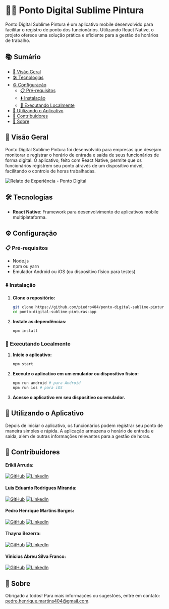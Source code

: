 # 📑📲 Ponto Digital Sublime Pintura

Ponto Digital Sublime Pintura é um aplicativo mobile desenvolvido para facilitar o registro de ponto dos funcionários. Utilizando React Native, o projeto oferece uma solução prática e eficiente para a gestão de horários de trabalho.

## 📚 Sumário
- [📖 Visão Geral](#-visão-geral)
- [🛠 Tecnologias](#-tecnologias)
- [⚙️ Configuração](#%EF%B8%8F-configuração)
  - [📋 Pré-requisitos](#-pré-requisitos)
  - [⬇️ Instalação](#%EF%B8%8F-instalação)
  - [🚀 Executando Localmente](#-executando-localmente)
- [🎨 Utilizando o Aplicativo](#-utilizando-o-aplicativo)
- [👥 Contribuidores](#-contribuidores)
- [📒 Sobre](#-sobre)

## 📖 Visão Geral

Ponto Digital Sublime Pintura foi desenvolvido para empresas que desejam monitorar e registrar o horário de entrada e saída de seus funcionários de forma digital. O aplicativo, feito com React Native, permite que os funcionários registrem seu ponto através de um dispositivo móvel, facilitando o controle de horas trabalhadas.

![Relato de Experiência - Ponto Digital](https://github.com/user-attachments/assets/040b9d48-c27e-4ba6-900b-421a3809f04e)


## 🛠 Tecnologias

- **React Native**: Framework para desenvolvimento de aplicativos mobile multiplataforma.

## ⚙️ Configuração

### 📋 Pré-requisitos

- Node.js
- npm ou yarn
- Emulador Android ou iOS (ou dispositivo físico para testes)

### ⬇️ Instalação

1. **Clone o repositório:**
    ```bash
    git clone https://github.com/piedro404/ponto-digital-sublime-pinturas-app.git
    cd ponto-digital-sublime-pinturas-app
    ```

2. **Instale as dependências:**
    ```bash
    npm install
    ```

### 🚀 Executando Localmente

1. **Inicie o aplicativo:**
    ```bash
    npm start
    ```
   
2. **Execute o aplicativo em um emulador ou dispositivo físico:**
    ```bash
    npm run android # para Android
    npm run ios # para iOS
    ```

3. **Acesse o aplicativo em seu dispositivo ou emulador.**

## 🎨 Utilizando o Aplicativo

Depois de iniciar o aplicativo, os funcionários podem registrar seu ponto de maneira simples e rápida. A aplicação armazena o horário de entrada e saída, além de outras informações relevantes para a gestão de horas.

## 👥 Contribuidores
#### Erikli Arruda:
  
[![GitHub](https://img.shields.io/badge/GitHub-000?style=for-the-badge&logo=github&logoColor=white)](https://github.com/Erikli999) [![LinkedIn](https://img.shields.io/badge/LinkedIn-0A66C2?style=for-the-badge&logo=linkedin&logoColor=white)]()

#### Luis Eduardo Rodrigues Miranda:
  
[![GitHub](https://img.shields.io/badge/GitHub-000?style=for-the-badge&logo=github&logoColor=white)](https://github.com/Luisedu012) [![LinkedIn](https://img.shields.io/badge/LinkedIn-0A66C2?style=for-the-badge&logo=linkedin&logoColor=white)](https://www.linkedin.com/in/luis-eduardo-rodrigues-miranda-3b7b41260/?originalSubdomain=br)

#### Pedro Henrique Martins Borges:
  
[![GitHub](https://img.shields.io/badge/GitHub-000?style=for-the-badge&logo=github&logoColor=white)](https://github.com/piedro404) [![LinkedIn](https://img.shields.io/badge/LinkedIn-0A66C2?style=for-the-badge&logo=linkedin&logoColor=white)](https://www.linkedin.com/in/pedrohenrique404/)

#### Thayna Bezerra:
  
[![GitHub](https://img.shields.io/badge/GitHub-000?style=for-the-badge&logo=github&logoColor=white)](https://github.com/thayna-bezerra) [![LinkedIn](https://img.shields.io/badge/LinkedIn-0A66C2?style=for-the-badge&logo=linkedin&logoColor=white)](https://www.linkedin.com/in/thayna-bezerra-a44a23181/)

#### Vinicius Abreu Silva Franco:
  
[![GitHub](https://img.shields.io/badge/GitHub-000?style=for-the-badge&logo=github&logoColor=white)](https://github.com/vinifranco48) [![LinkedIn](https://img.shields.io/badge/LinkedIn-0A66C2?style=for-the-badge&logo=linkedin&logoColor=white)](https://www.linkedin.com/in/vinicius-franco-720558228/)

## 📒 Sobre
Obrigado a todos! Para mais informações ou sugestões, entre em contato: pedro.henrique.martins404@gmail.com.
